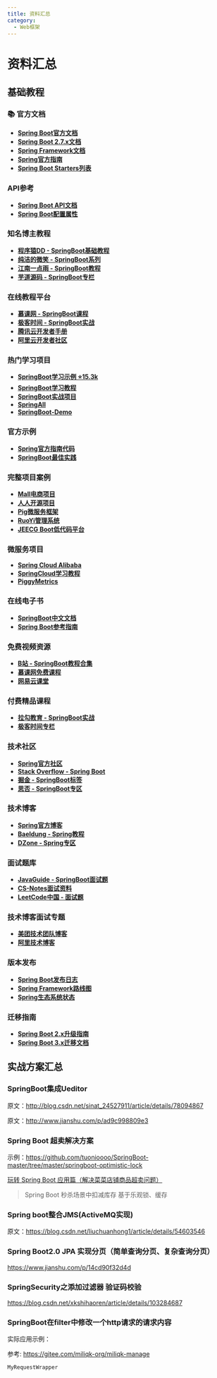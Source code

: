 ```yaml
---
title: 资料汇总
category:
  - Web框架
---
```


# 资料汇总

## 基础教程

### 📚 官方文档

- **[Spring Boot官方文档](https://docs.spring.io/spring-boot/docs/current/reference/html/)**
- **[Spring Boot 2.7.x文档](https://docs.spring.io/spring-boot/docs/2.7.8/reference/html/)**
- **[Spring Framework文档](https://docs.spring.io/spring-framework/docs/current/reference/html/)**
- **[Spring官方指南](https://spring.io/guides)**
- **[Spring Boot Starters列表](https://docs.spring.io/spring-boot/docs/current/reference/html/using-spring-boot.html#using-boot-starter)**

### API参考
- **[Spring Boot API文档](https://docs.spring.io/spring-boot/docs/current/api/)**
- **[Spring Boot配置属性](https://docs.spring.io/spring-boot/docs/current/reference/html/appendix-application-properties.html)**

### 知名博主教程
- **[程序猿DD - SpringBoot基础教程](https://blog.didispace.com/spring-boot-learning-2x/)**
- **[纯洁的微笑 - SpringBoot系列](http://www.ityouknow.com/spring-boot)**
- **[江南一点雨 - SpringBoot教程](https://www.javaboy.org/springboot/)**
- **[芋道源码 - SpringBoot专栏](https://www.iocoder.cn/categories/Spring-Boot/)**

### 在线教程平台
- **[慕课网 - SpringBoot课程](https://www.imooc.com/course/list?c=springboot)**
- **[极客时间 - SpringBoot实战](https://time.geekbang.org/)**
- **[腾讯云开发者手册](https://cloud.tencent.com/developer/doc)**
- **[阿里云开发者社区](https://developer.aliyun.com/)**

### 热门学习项目
- **[SpringBoot学习示例 ⭐15.3k](https://github.com/tuonioooo/springboot-learning-example)**
- **[SpringBoot学习教程](https://github.com/tuonioooo/SpringBoot-Learning)**
- **[SpringBoot实战项目](https://github.com/YunaiV/ruoyi-vue-pro)**
- **[SpringAll](https://github.com/wuyouzhuguli/SpringAll)**
- **[SpringBoot-Demo](https://github.com/xkcoding/spring-boot-demo)**

### 官方示例
- **[Spring官方指南代码](https://github.com/spring-guides)**
- **[SpringBoot最佳实践](https://github.com/spring-projects/spring-boot/wiki)**

### 完整项目案例
- **[Mall电商项目](https://github.com/macrozheng/mall)**
- **[人人开源项目](https://gitee.com/renrenio/renren-security)**
- **[Pig微服务框架](https://gitee.com/log4j/pig)**
- **[RuoYi管理系统](https://gitee.com/y_project/RuoYi)**
- **[JEECG Boot低代码平台](https://github.com/jeecgboot/jeecg-boot)**

### 微服务项目
- **[Spring Cloud Alibaba](https://github.com/alibaba/spring-cloud-alibaba)**
- **[SpringCloud学习教程](https://github.com/dyc87112/SpringCloud-Learning)**
- **[PiggyMetrics](https://github.com/sqshq/PiggyMetrics)**

### 在线电子书
- **[SpringBoot中文文档](https://www.springcloud.cc/spring-boot.html)**
- **[Spring Boot参考指南](https://qbgbook.gitbooks.io/spring-boot-reference-guide-zh/)**

### 免费视频资源
- **[B站 - SpringBoot教程合集](https://www.bilibili.com/)**
- **[慕课网免费课程](https://www.imooc.com/)**
- **[网易云课堂](https://study.163.com/)**

### 付费精品课程
- **[拉勾教育 - SpringBoot实战](https://kaiwu.lagou.com/)**
- **[极客时间专栏](https://time.geekbang.org/)**

### 技术社区
- **[Spring官方社区](https://spring.io/community)**
- **[Stack Overflow - Spring Boot](https://stackoverflow.com/questions/tagged/spring-boot)**
- **[掘金 - SpringBoot标签](https://juejin.cn/tag/Spring%20Boot)**
- **[思否 - SpringBoot专区](https://segmentfault.com/t/springboot)**

### 技术博客
- **[Spring官方博客](https://spring.io/blog)**
- **[Baeldung - Spring教程](https://www.baeldung.com/spring-boot)**
- **[DZone - Spring专区](https://dzone.com/spring)**

### 面试题库
- **[JavaGuide - SpringBoot面试题](https://javaguide.cn/)**
- **[CS-Notes面试资料](https://github.com/CyC2018/CS-Notes)**
- **[LeetCode中国 - 面试题](https://leetcode-cn.com/)**

### 技术博客面试专题
- **[美团技术团队博客](https://tech.meituan.com/)**
- **[阿里技术博客](https://developer.aliyun.com/article/)**

### 版本发布
- **[Spring Boot发布日志](https://github.com/spring-projects/spring-boot/releases)**
- **[Spring Framework路线图](https://github.com/spring-projects/spring-framework/wiki)**
- **[Spring生态系统状态](https://spring.io/projects)**

### 迁移指南
- **[Spring Boot 2.x升级指南](https://github.com/spring-projects/spring-boot/wiki/Spring-Boot-2.0-Migration-Guide)**
- **[Spring Boot 3.x迁移文档](https://github.com/spring-projects/spring-boot/wiki/Spring-Boot-3.0-Migration-Guide)**


## 实战方案汇总

### SpringBoot集成Ueditor

原文：http://blog.csdn.net/sinat_24527911/article/details/78094867

原文：http://www.jianshu.com/p/ad9c998809e3

### Spring Boot 超卖解决方案

示例：<https://github.com/tuonioooo/SpringBoot-master/tree/master/springboot-optimistic-lock>

[玩转 Spring Boot 应用篇（解决菜菜店铺商品超卖问题）](https://mp.weixin.qq.com/s?__biz=MzU2MDg5NzYzNA==&mid=2247486644&idx=1&sn=26f94730e2b0a8841fb36cd265918f2b&chksm=fc0047b9cb77ceafde9727bf6655b86c79bdcf55b858ee2eedd686b93fc4ba431d726ffe1e99&scene=27)

> Spring Boot 秒杀场景中扣减库存 基于乐观锁、缓存

### Spring boot整合JMS(ActiveMQ实现)

原文：<https://blog.csdn.net/liuchuanhong1/article/details/54603546>

### Spring Boot2.0 JPA 实现分页（简单查询分页、复杂查询分页）

https://www.jianshu.com/p/14cd90f32d4d

### SpringSecurity之添加过滤器 验证码校验

https://blog.csdn.net/xkshihaoren/article/details/103284687

### SpringBoot在filter中修改一个http请求的请求内容

实际应用示例：

参考: <https://gitee.com/miliqk-org/miliqk-manage>

`MyRequestWrapper`

